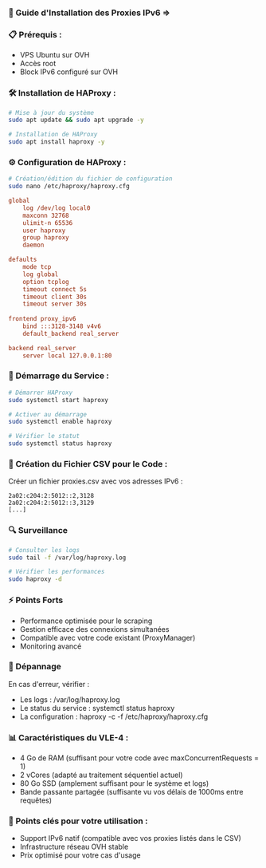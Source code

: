 ### 🚀 Guide d'Installation des Proxies IPv6 =>

### 📋 Prérequis :

- VPS Ubuntu sur OVH
- Accès root
- Block IPv6 configuré sur OVH

### 🛠 Installation de HAProxy :

```bash
# Mise à jour du système
sudo apt update && sudo apt upgrade -y

# Installation de HAProxy
sudo apt install haproxy -y
```

### ⚙️ Configuration de HAProxy :

```bash
# Création/édition du fichier de configuration
sudo nano /etc/haproxy/haproxy.cfg
```

```cfg
global
    log /dev/log local0
    maxconn 32768
    ulimit-n 65536
    user haproxy
    group haproxy
    daemon

defaults
    mode tcp
    log global
    option tcplog
    timeout connect 5s
    timeout client 30s
    timeout server 30s
    
frontend proxy_ipv6
    bind :::3128-3148 v4v6
    default_backend real_server

backend real_server
    server local 127.0.0.1:80
```

### 🔄 Démarrage du Service :

```bash
# Démarrer HAProxy
sudo systemctl start haproxy

# Activer au démarrage
sudo systemctl enable haproxy

# Vérifier le statut
sudo systemctl status haproxy
```

### 📝 Création du Fichier CSV pour le Code :

Créer un fichier proxies.csv avec vos adresses IPv6 :
```csv
2a02:c204:2:5012::2,3128
2a02:c204:2:5012::3,3129
[...]
```

### 🔍 Surveillance

```bash
# Consulter les logs
sudo tail -f /var/log/haproxy.log

# Vérifier les performances
sudo haproxy -d
```
### ⚡ Points Forts

- Performance optimisée pour le scraping
- Gestion efficace des connexions simultanées
- Compatible avec votre code existant (ProxyManager)
- Monitoring avancé

### 🚨 Dépannage

En cas d'erreur, vérifier :

- Les logs : /var/log/haproxy.log
- Le status du service : systemctl status haproxy
- La configuration : haproxy -c -f /etc/haproxy/haproxy.cfg

### 📊 Caractéristiques du VLE-4 :

- 4 Go de RAM (suffisant pour votre code avec maxConcurrentRequests = 1)
- 2 vCores (adapté au traitement séquentiel actuel)
- 80 Go SSD (amplement suffisant pour le système et logs)
- Bande passante partagée (suffisante vu vos délais de 1000ms entre requêtes)

### 🔑 Points clés pour votre utilisation :

- Support IPv6 natif (compatible avec vos proxies listés dans le CSV)
- Infrastructure réseau OVH stable
- Prix optimisé pour votre cas d'usage